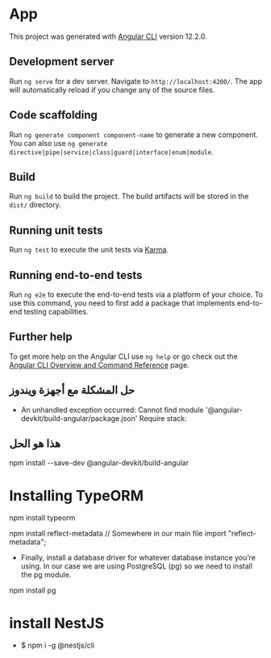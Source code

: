 # App

This project was generated with [Angular CLI](https://github.com/angular/angular-cli) version 12.2.0.

## Development server

Run `ng serve` for a dev server. Navigate to `http://localhost:4200/`. The app will automatically reload if you change any of the source files.

## Code scaffolding

Run `ng generate component component-name` to generate a new component. You can also use `ng generate directive|pipe|service|class|guard|interface|enum|module`.

## Build

Run `ng build` to build the project. The build artifacts will be stored in the `dist/` directory.

## Running unit tests

Run `ng test` to execute the unit tests via [Karma](https://karma-runner.github.io).

## Running end-to-end tests

Run `ng e2e` to execute the end-to-end tests via a platform of your choice. To use this command, you need to first add a package that implements end-to-end testing capabilities.

## Further help

To get more help on the Angular CLI use `ng help` or go check out the [Angular CLI Overview and Command Reference](https://angular.io/cli) page.

## حل المشكلة مع أجهزة ويندوز
- An unhandled exception occurred: Cannot find module '@angular-devkit/build-angular/package.json' Require stack:

## هذا هو الحل
npm install --save-dev @angular-devkit/build-angular

# Installing TypeORM
npm install typeorm

npm install reflect-metadata
// Somewhere in our main file
import "reflect-metadata";

- Finally, install a database driver for whatever database instance you’re using. In our case we are using PostgreSQL (pg) so we need to install the pg module.

npm install pg

# install NestJS
- $ npm i -g @nestjs/cli


